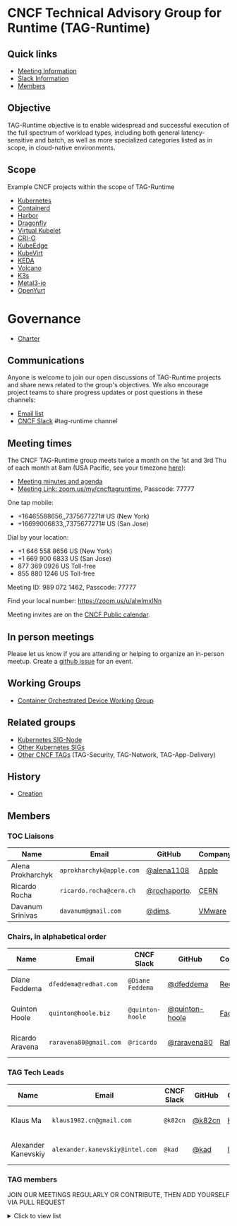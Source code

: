 # CNCF Technical Advisory Group for Runtime (TAG-Runtime)

## Quick links

- [Meeting Information](#meeting-times)
- [Slack Information](#communications)
- [Members](#members)

## Objective

TAG-Runtime objective is to enable widespread and successful execution of the full spectrum of workload types, including both general latency-sensitive and batch, as well as more specialized categories listed as in scope, in cloud-native environments.

## Scope

Example CNCF projects within the scope of TAG-Runtime

* [Kubernetes](https://kubernetes.io/)
* [Containerd](https://containerd.io/)
* [Harbor](https://goharbor.io/)
* [Dragonfly](https://d7y.io/en-us/)
* [Virtual Kubelet](https://virtual-kubelet.io/)
* [CRI-O](https://cri-o.io/)
* [KubeEdge](https://kubeedge.io/en/)
* [KubeVirt](https://kubevirt.io/)
* [KEDA](https://keda.sh/)
* [Volcano](https://volcano.sh/)
* [K3s](https://k3s.io/)
* [Metal3-io](https://metal3.io/)
* [OpenYurt](https://openyurt.io/en-us/)

# Governance

* [Charter](https://github.com/cncf/toc/blob/main/tags/runtime-charter.md)

## Communications

Anyone is welcome to join our open discussions of TAG-Runtime projects and share news related to the group's objectives. We also encourage project teams to share progress updates or post questions in these channels:

* [Email list](https://lists.cncf.io/g/cncf-tag-runtime)
* [CNCF Slack](https://slack.cncf.io/) #tag-runtime channel

## Meeting times

The CNCF TAG-Runtime group meets twice a month on the 1st and 3rd Thu of each month at 8am (USA Pacific, see your timezone [here](https://time.is/compare/0800_18_Mar_2021_in_PT)):

* [Meeting minutes and agenda](https://docs.google.com/document/d/1k7VNetgbuDNyIs_87GLQRH2W5SLgjgOhB6pDyv89MYk/)
* [Meeting Link: zoom.us/my/cncftagruntime](https://zoom.us/my/cncftagruntime), Passcode: 77777

One tap mobile:
* +16465588656,,7375677271# US (New York)
* +16699006833,,7375677271# US (San Jose)

Dial by your location:
* +1 646 558 8656 US (New York)
* +1 669 900 6833 US (San Jose)
* 877 369 0926 US Toll-free
* 855 880 1246 US Toll-free

Meeting ID: 989 072 1462, Passcode: 77777

Find your local number: https://zoom.us/u/alwlmxlNn

Meeting invites are on the [CNCF Public calendar](https://www.cncf.io/community/calendar/).
## In person meetings

Please let us know if you are attending or helping to organize an in-person meetup.
Create a [github issue](https://github.com/cncf/tag-runtime/issues/new) for an event.

## Working Groups

* [Container Orchestrated Device Working Group](https://github.com/cncf/tag-runtime/blob/master/wg/COD.md)

## Related groups

* [Kubernetes SIG-Node](https://github.com/kubernetes/community/tree/master/sig-node)
* [Other Kubernetes SIGs](https://github.com/kubernetes/community)
* [Other CNCF TAGs](https://github.com/cncf) (TAG-Security, TAG-Network, TAG-App-Delivery)

## History

* [Creation](https://github.com/cncf/toc/pull/319)

## Members

### TOC Liaisons

| Name                | Email                    |  GitHub                                            | Company                                 |
|---------------------|--------------------------|----------------------------------------------------|-----------------------------------------|
| Alena Prokharchyk   | `aprokharchyk@apple.com` | [@alena1108](https://github.com/alena1108)         | [Apple](https://apple.com)              |
| Ricardo Rocha       | `ricardo.rocha@cern.ch`  | [@rochaporto](https://github.com/rochaporto).      | [CERN](https://www.cern.ch)             | 
| Davanum Srinivas    | `davanum@gmail.com`      | [@dims](https://github.com/dims).                  | [VMware](https://www.vmware.com)        |   

### Chairs, in alphabetical order

| Name                | Email                  | CNCF Slack         | GitHub                                             | Company                               | Chair Term            |
|---------------------|------------------------|--------------------|----------------------------------------------------|---------------------------------------|-----------------------|
| Diane Feddema       | `dfeddema@redhat.com`  | `@Diane Feddema`   | [@dfeddema](https://github.com/dfeddema)           | [Red Hat](https://redhat.com)         | 2/4/2020 - 2/4/2022.  |
| Quinton Hoole       | `quinton@hoole.biz`    | `@quinton-hoole`   | [@quinton-hoole](https://github.com/quinton-hoole) | [FaceBook](https://facebook.com/)     | 1/20/2020 - 1/20/2022 |
| Ricardo Aravena     | `raravena80@gmail.com` | `@ricardo`         | [@raravena80](https://github.com/raravena80)       | [Rakuten](https://rakuten.com/)       | 1/20/2020 - 1/20/2022 |

### TAG Tech Leads

| Name                | Email                           | CNCF Slack         | GitHub                                         | Company                                 | Tech Lead Term        | 
|---------------------|---------------------------------|--------------------|------------------------------------------------|-----------------------------------------|-----------------------|
| Klaus Ma            | `klaus1982.cn@gmail.com`        | `@k82cn`           | [@k82cn](https://github.com/k82cn)             | [Huawei](https://huawei.com)            | 1/20/2020 - 1/20/2022 |
| Alexander Kanevskiy | `alexander.kanevskiy@intel.com` | `@kad`             | [@kad](https://github.com/kad)                 | [Intel](https://intel.com)              | 1/12/2022 - 1/12/2024 |


### TAG members

JOIN OUR MEETINGS REGULARLY OR CONTRIBUTE, THEN ADD YOURSELF VIA PULL REQUEST

<details><summary>Click to view list</summary>

* Michael Michael ([@michmike](https://github.com/michmike)), VMware
* Tom Kerkhove ([@tomkerkhove](https://github.com/)), Codit
* Jeff Hollan ([@jeffhollan](https://github.com/jeffhollan)), Microsoft
* Anirudh Garg ([@anirudhgarg](https://github.com/anirudhgarg)), Microsoft
* Erick Carty ([@ebcarty](https://github.com/ebcarty))
* Renaud Gaubert ([@RenaudWasTaken](https://github.com/RenaudWasTaken)), Nvidia
</details>
